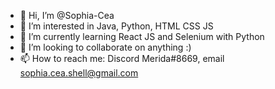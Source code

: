 - 👋 Hi, I’m @Sophia-Cea
- 👀 I’m interested in Java, Python, HTML CSS JS
- 🌱 I’m currently learning React JS and Selenium with Python
- 💞️ I’m looking to collaborate on anything :)
- 📫 How to reach me: Discord Merida#8669, email sophia.cea.shell@gmail.com

<!---
Sophia-Cea/Sophia-Cea is a ✨ special ✨ repository because its `README.md` (this file) appears on your GitHub profile.
You can click the Preview link to take a look at your changes.
--->
